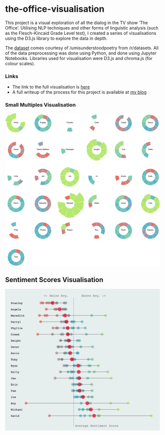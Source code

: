 # the-office-visualisation

This project is a visual exploration of all the dialog in the TV show ‘The Office’. Utilising NLP techniques and other forms of linguistic analysis (such as the Flesch-Kincaid Grade Level test), I created a series of visualisations using the D3.js library to explore the data in depth. 

The [dataset](https://docs.google.com/spreadsheets/d/18wS5AAwOh8QO95RwHLS95POmSNKA2jjzdt0phrxeAE0/edit#gid=747974534) comes courtesy of /umisunderstoodpoetry from /r/datasets. All of the data preprocessing was done using Python, and done using Jupyter Notebooks. Libraries used for visualisation were D3.js and chroma.js (for colour scales).

### Links 
* The link to the full visualisation is [here](https://cuthchow.github.io/the-office-visualisation/)  
* A full writeup of the process for this project is available at [my blog](https://medium.com/@cuthbertchow)

### Small Multiples Visualisation
![Small Multiples](https://github.com/cuthchow/the-office-visualisation/blob/master/small_multiples.png)

## Sentiment Scores Visualisation
![Sentiments](https://github.com/cuthchow/the-office-visualisation/blob/master/Sentiment.png)
